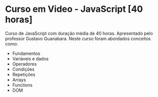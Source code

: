# Curso em Video - JavaScript [40 horas]
Curso de JavaScript com duração média de 40 horas. Apresentado pelo professor Gustavo Guanabara.
Neste curso foram abordados conceitos como:
- Fundamentos
- Variáveis e dados
- Operadores
- Condições
- Repetições
- Arrays
- Functions
- DOM
